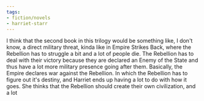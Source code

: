 ```yaml
---
tags:
- fiction/novels
- harriet-starr
---
```


I think that the second book in this trilogy would be something like, I
don't know, a direct military threat, kinda like in Empire Strikes Back,
where the Rebellion has to struggle a bit and a lot of people die. The
Rebellion has to deal with their victory because they are declared an
Enemy of the State and thus have a lot more military presence going
after them. Basically, the Empire declares war against the Rebellion. In
which the Rebellion has to figure out it's destiny, and Harriet ends up
having a lot to do with how it goes. She thinks that the Rebellion
should create their own civilization, and a lot
